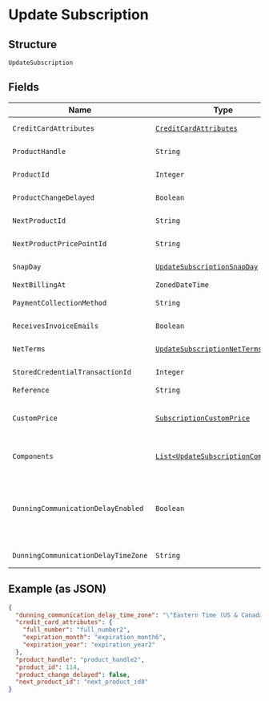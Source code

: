 
# Update Subscription

## Structure

`UpdateSubscription`

## Fields

| Name | Type | Tags | Description | Getter | Setter |
|  --- | --- | --- | --- | --- | --- |
| `CreditCardAttributes` | [`CreditCardAttributes`](../../doc/models/credit-card-attributes.md) | Optional | - | CreditCardAttributes getCreditCardAttributes() | setCreditCardAttributes(CreditCardAttributes creditCardAttributes) |
| `ProductHandle` | `String` | Optional | Set to the handle of a different product to change the subscription's product | String getProductHandle() | setProductHandle(String productHandle) |
| `ProductId` | `Integer` | Optional | Set to the id of a different product to change the subscription's product | Integer getProductId() | setProductId(Integer productId) |
| `ProductChangeDelayed` | `Boolean` | Optional | - | Boolean getProductChangeDelayed() | setProductChangeDelayed(Boolean productChangeDelayed) |
| `NextProductId` | `String` | Optional | Set to an empty string to cancel a delayed product change. | String getNextProductId() | setNextProductId(String nextProductId) |
| `NextProductPricePointId` | `String` | Optional | - | String getNextProductPricePointId() | setNextProductPricePointId(String nextProductPricePointId) |
| `SnapDay` | [`UpdateSubscriptionSnapDay`](../../doc/models/containers/update-subscription-snap-day.md) | Optional | This is a container for one-of cases. | UpdateSubscriptionSnapDay getSnapDay() | setSnapDay(UpdateSubscriptionSnapDay snapDay) |
| `NextBillingAt` | `ZonedDateTime` | Optional | - | ZonedDateTime getNextBillingAt() | setNextBillingAt(ZonedDateTime nextBillingAt) |
| `PaymentCollectionMethod` | `String` | Optional | - | String getPaymentCollectionMethod() | setPaymentCollectionMethod(String paymentCollectionMethod) |
| `ReceivesInvoiceEmails` | `Boolean` | Optional | - | Boolean getReceivesInvoiceEmails() | setReceivesInvoiceEmails(Boolean receivesInvoiceEmails) |
| `NetTerms` | [`UpdateSubscriptionNetTerms`](../../doc/models/containers/update-subscription-net-terms.md) | Optional | This is a container for one-of cases. | UpdateSubscriptionNetTerms getNetTerms() | setNetTerms(UpdateSubscriptionNetTerms netTerms) |
| `StoredCredentialTransactionId` | `Integer` | Optional | - | Integer getStoredCredentialTransactionId() | setStoredCredentialTransactionId(Integer storedCredentialTransactionId) |
| `Reference` | `String` | Optional | - | String getReference() | setReference(String reference) |
| `CustomPrice` | [`SubscriptionCustomPrice`](../../doc/models/subscription-custom-price.md) | Optional | (Optional) Used in place of `product_price_point_id` to define a custom price point unique to the subscription | SubscriptionCustomPrice getCustomPrice() | setCustomPrice(SubscriptionCustomPrice customPrice) |
| `Components` | [`List<UpdateSubscriptionComponent>`](../../doc/models/update-subscription-component.md) | Optional | (Optional) An array of component ids and custom prices to be added to the subscription. | List<UpdateSubscriptionComponent> getComponents() | setComponents(List<UpdateSubscriptionComponent> components) |
| `DunningCommunicationDelayEnabled` | `Boolean` | Optional | Enable Communication Delay feature, making sure no communication (email or SMS) is sent to the Customer between 9PM and 8AM in time zone set by the `dunning_communication_delay_time_zone` attribute. | Boolean getDunningCommunicationDelayEnabled() | setDunningCommunicationDelayEnabled(Boolean dunningCommunicationDelayEnabled) |
| `DunningCommunicationDelayTimeZone` | `String` | Optional | Time zone for the Dunning Communication Delay feature. | String getDunningCommunicationDelayTimeZone() | setDunningCommunicationDelayTimeZone(String dunningCommunicationDelayTimeZone) |

## Example (as JSON)

```json
{
  "dunning_communication_delay_time_zone": "\"Eastern Time (US & Canada)\"",
  "credit_card_attributes": {
    "full_number": "full_number2",
    "expiration_month": "expiration_month6",
    "expiration_year": "expiration_year2"
  },
  "product_handle": "product_handle2",
  "product_id": 114,
  "product_change_delayed": false,
  "next_product_id": "next_product_id8"
}
```

